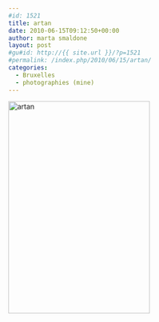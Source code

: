 ```yaml
---
#id: 1521
title: artan
date: 2010-06-15T09:12:50+00:00
author: marta smaldone
layout: post
#gu#id: http://{{ site.url }}/?p=1521
#permalink: /index.php/2010/06/15/artan/
categories:
  - Bruxelles
  - photographies (mine)
---
```

<img class="aligncenter size-full wp-image-3602" src="{{ site.url }}/images/uploads/2010/06/artan.jpg" alt="artan" width="283" height="425" srcset="{{ site.url }}/images/uploads/2010/06/artan.jpg 283w, {{ site.url }}/images/uploads/2010/06/artan-200x300.jpg 200w" sizes="(max-width: 283px) 100vw, 283px" />